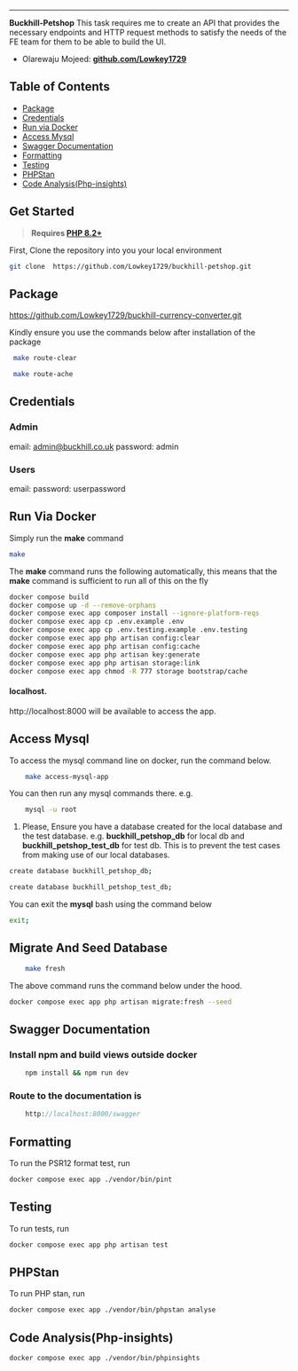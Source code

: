 ------
**Buckhill-Petshop** This task requires me to create an API that provides the necessary endpoints and HTTP request
methods
to satisfy the needs of the FE team for them to be able to build the UI.

- Olarewaju Mojeed: **[github.com/Lowkey1729](https://github.com/Lowkey1729)**

## Table of Contents

- [Package](#package)
- [Credentials](#credentials)
- [Run via Docker](#run-via-docker)
- [Access Mysql](#access-mysql)
- [Swagger Documentation](#swagger-documentation)
- [Formatting](#formatting)
- [Testing](#testing)
- [PHPStan](#phpstan)
- [Code Analysis(Php-insights)](#code-analysisphp-insights)

## Get Started

> **Requires [PHP 8.2+](https://php.net/releases/)**

First, Clone the repository into you your local environment

```bash
git clone  https://github.com/Lowkey1729/buckhill-petshop.git
```

## Package
https://github.com/Lowkey1729/buckhill-currency-converter.git

Kindly ensure you use the commands below after installation of the package
```bash
 make route-clear
```

```bash
 make route-ache
```

## Credentials

### Admin
email: admin@buckhill.co.uk
password: admin

### Users
email: <any email from the user listings>
password: userpassword


## Run Via Docker

Simply run the **make** command

```bash
make
```

The **make** command runs the following automatically, this means that the
**make** command is sufficient to run all of this on the fly

```bash
docker compose build
docker compose up -d --remove-orphans
docker compose exec app composer install --ignore-platform-reqs
docker compose exec app cp .env.example .env
docker compose exec app cp .env.testing.example .env.testing
docker compose exec app php artisan config:clear
docker compose exec app php artisan config:cache
docker compose exec app php artisan key:generate
docker compose exec app php artisan storage:link
docker compose exec app chmod -R 777 storage bootstrap/cache
```

#### localhost.

http://localhost:8000 will be available to access the app.

## Access Mysql

To access the mysql command line on docker, run the command below.

```bash
    make access-mysql-app
```

You can then run any mysql commands there. e.g.

```bash
    mysql -u root
```

1. Please, Ensure you have a database created for the local database and the test database.
   e.g. **buckhill_petshop_db** for local db and **buckhill_petshop_test_db** for test db.
    This is to prevent the test cases from making use of our local databases.
```bash
create database buckhill_petshop_db;
```

```bash
create database buckhill_petshop_test_db;
```

You can exit the **mysql** bash using the command below

```bash
exit;
```

## Migrate And Seed Database


```bash
    make fresh
```

The above command runs the command below under the hood.

```bash
docker compose exec app php artisan migrate:fresh --seed
```

## Swagger Documentation

### Install npm and build views outside docker

```bash
    npm install && npm run dev
```

### Route to the documentation is

```php
    http://localhost:8000/swagger
```

## Formatting

To run the PSR12 format test, run

```bash
docker compose exec app ./vendor/bin/pint
```

## Testing

To run tests, run

```bash
docker compose exec app php artisan test
```

## PHPStan

To run PHP stan, run

```bash
docker compose exec app ./vendor/bin/phpstan analyse
```

## Code Analysis(Php-insights)

```bash
docker compose exec app ./vendor/bin/phpinsights 
```


